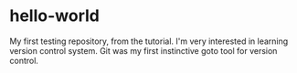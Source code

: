# hello-world
My first testing repository, from the tutorial.
I'm very interested in learning version control system. 
Git was my first instinctive goto tool for version control.
